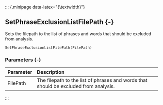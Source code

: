 ::: {.minipage data-latex="{\textwidth}"}
## SetPhraseExclusionListFilePath {-}

Sets the filepath to the list of phrases and words that should be excluded from analysis.

```{sql}
SetPhraseExclusionListFilePath(FilePath)
```

### Parameters {-}

**Parameter** | **Description**
| :-- | :-- |
FilePath | The filepath to the list of phrases and words that should be excluded from analysis.
:::

